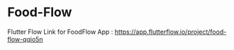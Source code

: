 # Food-Flow
Flutter Flow Link for FoodFlow App : https://app.flutterflow.io/project/food-flow-qqio5n
